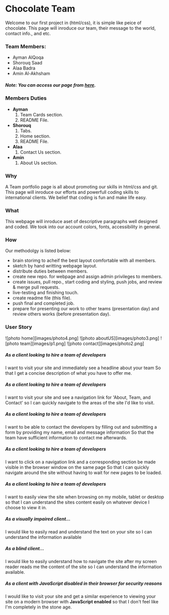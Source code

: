 # __Chocolate Team__
Welcome to our first project in (html/css), it is simple like peice of chocolate.
This page will inroduce our team, their message to the world, contact info., and etc.

### Team Members:
+   Ayman AlQoqa
+   Shorouq Saad
+   Alaa Badra
+   Amin Al-Akhsham
##### _Note: You can access our page from [here](https://facg6.github.io/portfolio-page/)._

### Members Duties
+   **Ayman**
    1. Team Cards section.
    2. README File.
+   **Shorouq**
    1. Tabs.
    2. Home section.
    2. README File.
+   **Alaa**
    1. Contact Us section.
+   **Amin**
    1. About Us section.
### **Why**
A Team portfolio page is all about promoting our skills in html/css and git. This page will inroduce our efforts and powerfull coding skills to international clients. We belief that coding is fun and make life easy.
### **What**
This webpage will inroduce aset of descriptive paragraphs well designed and coded. We took into our account colors, fonts, accessibility in general.
### **How**
Our methodolgy is listed below:
+   brain storimg to acheif the best layout comfortable with all members.
+   sketch by hand writting webpage layout.
+   distribute duties between members.
+   create new repo. for webpage and assign admin privileges to members.
+   create issues, pull repo., start coding and styling, push jobs, and review & merge pull requests.
+   live-testing and finishing touch.
+   create readme file (this file).
+   push final and completed job.
+   prepare for presenting our work to other teams (presentation day) and review others works (before presentation day).

### **User Story**
![photo home][images/photo4.png]
![photo aboutUS][images/photo3.png]
![photo team][images/p1.png]
![photo contact][images/photo2.png]
##### **As a client looking to hire a team of developers**
I want to visit your site and immediately see a headline about your team
So that I get a concise description of what you have to offer me.
##### **As a client looking to hire a team of developers**
I want to visit your site and see a navigation link for 'About, Team, and Contact'
so I can quickly navigate to the areas of the site I'd like to visit.
##### **As a client looking to hire a team of developers**
I want to be able to contact the developers by filling out and submitting a form by providing my name, email and message information So that the team have sufficient information to contact me afterwards.
##### **As a client looking to hire a team of developers**
I want to click on a navigation link and a corresponding section be made visible in the browser window on the same page
So that I can quickly navigate around the site without having to wait for new pages to be loaded.
##### **As a client looking to hire a team of developers**
I want to easily view the site when browsing on my mobile, tablet or desktop
so that I can understand the sites content easily on whatever device I choose to view it in.
##### **As a visually impaired client...**
I would like to easily read and understand the text on your site
so I can understand the information available
##### **As a blind client...**
I would like to easily understand how to navigate the site after my screen reader reads me the content of the site
so I can understand the information available.
##### **As a client with JavaScript disabled in their browser for security reasons**
I would like to visit your site and get a similar experience to viewing your site on a modern browser with **JavaScript enabled**
so that I don't feel like I'm completely in the stone age.

